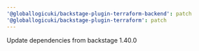 ```yaml
---
'@globallogicuki/backstage-plugin-terraform-backend': patch
'@globallogicuki/backstage-plugin-terraform': patch
---
```


Update dependencies from backstage 1.40.0
